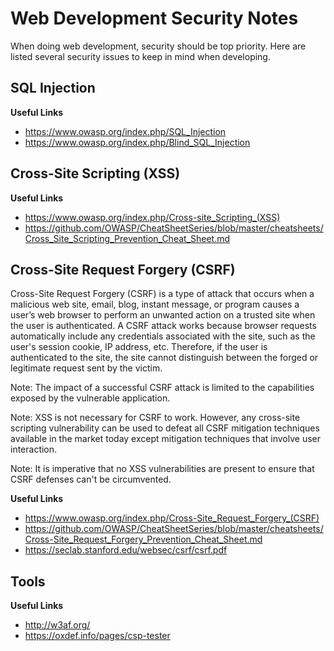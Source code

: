 # Web Development Security Notes

When doing web development, security should be top priority.  Here are listed
several security issues to keep in mind when developing.


## SQL Injection

**Useful Links**

- https://www.owasp.org/index.php/SQL_Injection
- https://www.owasp.org/index.php/Blind_SQL_Injection


## Cross-Site Scripting (XSS)

**Useful Links**

- https://www.owasp.org/index.php/Cross-site_Scripting_(XSS)
- https://github.com/OWASP/CheatSheetSeries/blob/master/cheatsheets/Cross_Site_Scripting_Prevention_Cheat_Sheet.md


## Cross-Site Request Forgery (CSRF)

Cross-Site Request Forgery (CSRF) is a type of attack that occurs when a
malicious web site, email, blog, instant message, or program causes a user’s web
browser to perform an unwanted action on a trusted site when the user is
authenticated.  A CSRF attack works because browser requests automatically
include any credentials associated with the site, such as the user's session
cookie, IP address, etc.  Therefore, if the user is authenticated to the site,
the site cannot distinguish between the forged or legitimate request sent by the
victim.

Note: The impact of a successful CSRF attack is limited to the capabilities
exposed by the vulnerable application.

Note: XSS is not necessary for CSRF to work.  However, any cross-site scripting
vulnerability can be used to defeat all CSRF mitigation techniques available in
the market today except mitigation techniques that involve user interaction.

Note: It is imperative that no XSS vulnerabilities are present to ensure that
CSRF defenses can't be circumvented.

**Useful Links**

- https://www.owasp.org/index.php/Cross-Site_Request_Forgery_(CSRF)
- https://github.com/OWASP/CheatSheetSeries/blob/master/cheatsheets/Cross-Site_Request_Forgery_Prevention_Cheat_Sheet.md
- https://seclab.stanford.edu/websec/csrf/csrf.pdf


## Tools

**Useful Links**

- http://w3af.org/
- https://oxdef.info/pages/csp-tester
